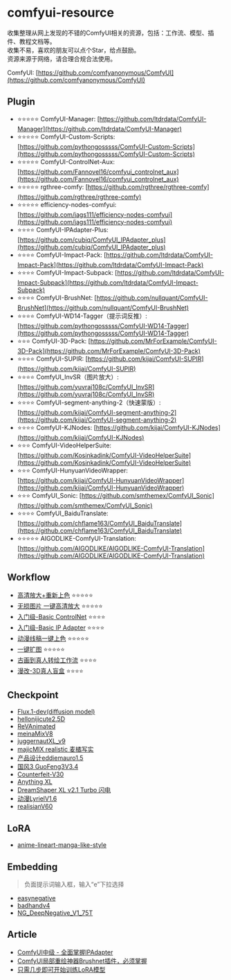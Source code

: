 # comfyui-resource

收集整理从网上发现的不错的ComfyUI相关的资源，包括：工作流、模型、插件、教程文档等。\
收集不易，喜欢的朋友可以点个Star，给点鼓励。\
资源来源于网络，请合理合规合法使用。

ComfyUI: [https://github.com/comfyanonymous/ComfyUI](https://github.com/comfyanonymous/ComfyUI)

## Plugin
* ⭐⭐⭐⭐⭐ ComfyUI-Manager: [https://github.com/ltdrdata/ComfyUI-Manager](https://github.com/ltdrdata/ComfyUI-Manager)
* ⭐⭐⭐⭐⭐ ComfyUI-Custom-Scripts: [https://github.com/pythongosssss/ComfyUI-Custom-Scripts](https://github.com/pythongosssss/ComfyUI-Custom-Scripts)
* ⭐⭐⭐⭐⭐ ComfyUI-ControlNet-Aux: [https://github.com/Fannovel16/comfyui_controlnet_aux](https://github.com/Fannovel16/comfyui_controlnet_aux)
* ⭐⭐⭐⭐⭐ rgthree-comfy: [https://github.com/rgthree/rgthree-comfy](https://github.com/rgthree/rgthree-comfy)
* ⭐⭐⭐⭐⭐ efficiency-nodes-comfyui: [https://github.com/jags111/efficiency-nodes-comfyui](https://github.com/jags111/efficiency-nodes-comfyui)
* ⭐⭐⭐⭐ ComfyUI-IPAdapter-Plus: [https://github.com/cubiq/ComfyUI_IPAdapter_plus](https://github.com/cubiq/ComfyUI_IPAdapter_plus)
* ⭐⭐⭐⭐ ComfyUI-Impact-Pack: [https://github.com/ltdrdata/ComfyUI-Impact-Pack](https://github.com/ltdrdata/ComfyUI-Impact-Pack)
* ⭐⭐⭐⭐ ComfyUI-Impact-Subpack: [https://github.com/ltdrdata/ComfyUI-Impact-Subpack](https://github.com/ltdrdata/ComfyUI-Impact-Subpack)
* ⭐⭐⭐⭐ ComfyUI-BrushNet: [https://github.com/nullquant/ComfyUI-BrushNet](https://github.com/nullquant/ComfyUI-BrushNet)
* ⭐⭐⭐⭐ ComfyUI-WD14-Tagger（提示词反推）: [https://github.com/pythongosssss/ComfyUI-WD14-Tagger](https://github.com/pythongosssss/ComfyUI-WD14-Tagger)
* ⭐⭐⭐ ComfyUI-3D-Pack: [https://github.com/MrForExample/ComfyUI-3D-Pack](https://github.com/MrForExample/ComfyUI-3D-Pack)
* ⭐⭐⭐⭐ ComfyUI-SUPIR: [https://github.com/kijai/ComfyUI-SUPIR](https://github.com/kijai/ComfyUI-SUPIR)
* ⭐⭐⭐⭐ ComfyUI_InvSR（图片放大）: [https://github.com/yuvraj108c/ComfyUI_InvSR](https://github.com/yuvraj108c/ComfyUI_InvSR)
* ⭐⭐⭐⭐ ComfyUI-segment-anything-2（快速蒙版）: [https://github.com/kijai/ComfyUI-segment-anything-2](https://github.com/kijai/ComfyUI-segment-anything-2)
* ⭐⭐⭐⭐ ComfyUI-KJNodes: [https://github.com/kijai/ComfyUI-KJNodes](https://github.com/kijai/ComfyUI-KJNodes)
* ⭐⭐⭐ ComfyUI-VideoHelperSuite: [https://github.com/Kosinkadink/ComfyUI-VideoHelperSuite](https://github.com/Kosinkadink/ComfyUI-VideoHelperSuite)
* ⭐⭐⭐ ComfyUI-HunyuanVideoWrapper: [https://github.com/kijai/ComfyUI-HunyuanVideoWrapper](https://github.com/kijai/ComfyUI-HunyuanVideoWrapper)
* ⭐⭐⭐ ComfyUI_Sonic: [https://github.com/smthemex/ComfyUI_Sonic](https://github.com/smthemex/ComfyUI_Sonic)
* ⭐⭐⭐⭐ ComfyUI_BaiduTranslate: [https://github.com/chflame163/ComfyUI_BaiduTranslate](https://github.com/chflame163/ComfyUI_BaiduTranslate)
* ⭐⭐⭐⭐⭐ AIGODLIKE-ComfyUI-Translation: [https://github.com/AIGODLIKE/AIGODLIKE-ComfyUI-Translation](https://github.com/AIGODLIKE/AIGODLIKE-ComfyUI-Translation)

## Workflow
* [高清放大+重新上色](https://github.com/mailzwj/comfyui-resource/blob/main/workflow/%E9%AB%98%E6%B8%85%E6%94%BE%E5%A4%A7%2B%E9%87%8D%E6%96%B0%E4%B8%8A%E8%89%B2.json) ⭐⭐⭐⭐⭐
* [无损图片 一键高清放大](https://github.com/mailzwj/comfyui-resource/blob/main/workflow/%E6%97%A0%E6%8D%9F%E5%9B%BE%E7%89%87%20%E4%B8%80%E9%94%AE%E9%AB%98%E6%B8%85%E6%94%BE%E5%A4%A7%20.json) ⭐⭐⭐⭐⭐
* [入门级-Basic ControlNet](https://github.com/mailzwj/comfyui-resource/blob/main/workflow/Basic%20ControlNet-workflow.json) ⭐⭐⭐⭐
* [入门级-Basic IP Adapter](https://github.com/mailzwj/comfyui-resource/blob/main/workflow/Basic%20IP%20Adapter-workflow.json) ⭐⭐⭐⭐
* [动漫线稿一键上色](https://github.com/mailzwj/comfyui-resource/blob/main/workflow/%E5%8A%A8%E6%BC%AB%E7%BA%BF%E7%A8%BF%E4%B8%80%E9%94%AE%E4%B8%8A%E8%89%B2.json) ⭐⭐⭐⭐⭐
* [一键扩图](https://github.com/mailzwj/comfyui-resource/blob/main/workflow/%E4%B8%80%E9%94%AE%E6%89%A9%E5%9B%BE%20_%20%E5%B9%B3%E6%9B%BFPS%20AI.json) ⭐⭐⭐⭐⭐
* [古画到真人转绘工作流](https://github.com/mailzwj/comfyui-resource/blob/main/workflow/%E5%8F%A4%E7%94%BB%E5%88%B0%E7%9C%9F%E4%BA%BA%E8%BD%AC%E7%BB%98%E5%B7%A5%E4%BD%9C%E6%B5%81.json) ⭐⭐⭐⭐
* [漫改-3D真人盲盒](https://github.com/mailzwj/comfyui-resource/blob/main/workflow/3D%E7%9C%9F%E4%BA%BA%E7%9B%B2%E7%9B%92IP%E5%BD%A2%E8%B1%A1%E4%BA%BA%E5%81%B6%E5%B7%A5%E4%BD%9C%E6%B5%81.json) ⭐⭐⭐⭐

## Checkpoint
* [Flux.1-dev\(diffusion model\)](https://hf-mirror.com/black-forest-labs/FLUX.1-dev)
* [hellonijicute2.5D](https://www.liblib.art/modelinfo/018f2fd5718d45a38546b5e518483856?from=search&versionUuid=390e7df48aed45d4bc3f0bcbc89fa44c)
* [ReVAnimated](https://www.liblib.art/modelinfo/018f2fd5718d45a38546b5e518483856?from=search&versionUuid=390e7df48aed45d4bc3f0bcbc89fa44c)
* [meinaMixV8](https://www.liblib.art/modelinfo/b17d1166d856dd0312d630386283b548?from=search&versionUuid=09401ad7e9d0c44ceefe4f62ce9c8252)
* [juggernautXL_v9](https://www.liblib.art/modelinfo/46f237eda12144fd958eefdfda223501?from=search&versionUuid=84d2b9cc66bf4953bd9f9c4c152eb6cb)
* [majicMIX realistic 麦橘写实](https://www.liblib.art/modelinfo/bced6d7ec1460ac7b923fc5bc95c4540?from=search&versionUuid=d303ad58c0fc4c989b60351d5eac68e6)
* [产品设计eddiemauro1.5](https://www.liblib.art/modelinfo/34c091f87384963d0869403fdb0fdab7?from=search&versionUuid=798a86765a39ea93728fbfa6cd870817)
* [国风3 GuoFeng3V3.4](https://www.liblib.art/modelinfo/d920d0d81d388f3feff3933e588cc0d3?from=search&versionUuid=c79fe58acfb84b088e8e999041a2903e)
* [Counterfeit-V30](https://www.liblib.art/modelinfo/36b74574a3d3185a1caf28ab84d2c80b?from=search&versionUuid=f09cc14e60c5607966b1dd6ad3f0a6db)
* [Anything XL](https://www.liblib.art/modelinfo/1f6480170e93468dad8cf52696bd5538?from=search&versionUuid=d9fe17aeaf61438eb2abc96b5fdc60ba)
* [DreamShaper XL v2.1 Turbo 闪电](https://www.liblib.art/modelinfo/1f74485deaf842d094054d5c75348879?from=search&versionUuid=92802afed001405a8aa23d1397fe70c2)
* [动漫LyrielV1.6](https://www.liblib.art/modelinfo/0fc4843480e4e4b06d87faea6ffa851e?from=search&versionUuid=f8d42c5a771bae5b6ccd5d1ccb60ee22)
* [realisianV60](https://civitai.com/models/47130/realisian)

## LoRA
* [anime-lineart-manga-like-style](https://civitai.com/models/16014/anime-lineart-manga-like-style)

## Embedding
> 负面提示词输入框，输入“e”下拉选择
* [easynegative](https://civitai.com/models/7808/easynegative)
* [badhandv4](https://civitai.com/models/16993/badhandv4-animeillustdiffusion)
* [NG_DeepNegative_V1_75T](https://hf-mirror.com/lenML/DeepNegative/tree/main)

## Article
* [ComfyUI中级 - 全面掌握IPAdapter](https://zhuanlan.zhihu.com/p/2326715373)
* [ComfyUI局部重绘神器Brushnet插件，必须掌握](https://blog.csdn.net/A2421417624/article/details/145728684)
* [只需几步即可开始训练LoRA模型](https://zhuanlan.zhihu.com/p/16897253736)
